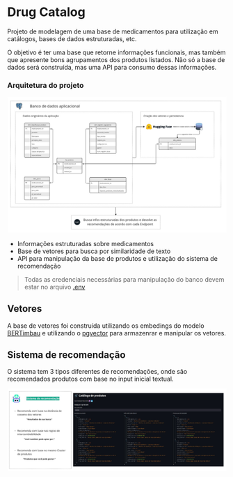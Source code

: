 # Drug Catalog
Projeto de modelagem de uma base de medicamentos para utilização em catálogos, bases de dados estruturadas, etc.

O objetivo é ter uma base que retorne informações funcionais, mas também que apresente bons agrupamentos dos produtos listados. Não só a base de dados será construída, mas uma API para consumo dessas informações.

### Arquitetura do projeto

![projeto](docs/[GitHub]%20Arch%20-%20catalogo%20de%20medicamentos.jpg)

- Informações estruturadas sobre medicamentos
- Base de vetores para busca por similaridade de texto
- API para manipulação da base de produtos e utilização do sistema de recomendação

> Todas as credenciais necessárias para manipulação do banco devem estar no arquivo [.env](example.env)

## Vetores

A base de vetores foi construída utilizando os embedings do modelo [BERTimbau](https://huggingface.co/neuralmind/bert-base-portuguese-cased) e utilizando o [pgvector](https://github.com/pgvector/pgvector) para armazenrar e manipular os vetores.


## Sistema de recomendação

O sistema tem 3 tipos diferentes de recomendações, onde são recomendados produtos com base no input inicial textual.

![recomendacao](docs/[GitHub]%20Arch%20-%20catalogo%20de%20medicamentos_%20recomendacao.jpg)